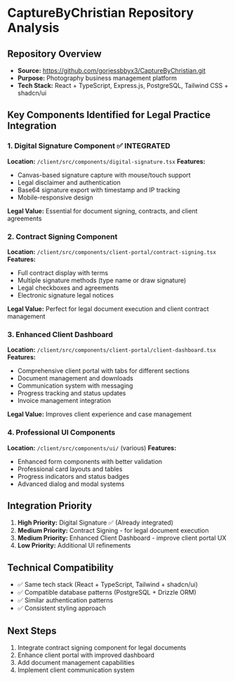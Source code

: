 # CaptureByChristian Repository Analysis

## Repository Overview
- **Source:** https://github.com/gorjessbbyx3/CaptureByChristian.git  
- **Purpose:** Photography business management platform
- **Tech Stack:** React + TypeScript, Express.js, PostgreSQL, Tailwind CSS + shadcn/ui

## Key Components Identified for Legal Practice Integration

### 1. Digital Signature Component ✅ INTEGRATED
**Location:** `/client/src/components/digital-signature.tsx`
**Features:**
- Canvas-based signature capture with mouse/touch support
- Legal disclaimer and authentication
- Base64 signature export with timestamp and IP tracking
- Mobile-responsive design

**Legal Value:** Essential for document signing, contracts, and client agreements

### 2. Contract Signing Component 
**Location:** `/client/src/components/client-portal/contract-signing.tsx`
**Features:**
- Full contract display with terms
- Multiple signature methods (type name or draw signature)
- Legal checkboxes and agreements
- Electronic signature legal notices

**Legal Value:** Perfect for legal document execution and client contract management

### 3. Enhanced Client Dashboard
**Location:** `/client/src/components/client-portal/client-dashboard.tsx` 
**Features:**
- Comprehensive client portal with tabs for different sections
- Document management and downloads
- Communication system with messaging
- Progress tracking and status updates
- Invoice management integration

**Legal Value:** Improves client experience and case management

### 4. Professional UI Components
**Location:** `/client/src/components/ui/` (various)
**Features:**
- Enhanced form components with better validation
- Professional card layouts and tables
- Progress indicators and status badges
- Advanced dialog and modal systems

## Integration Priority
1. **High Priority:** Digital Signature ✅ (Already integrated)
2. **Medium Priority:** Contract Signing - for legal document execution  
3. **Medium Priority:** Enhanced Client Dashboard - improve client portal UX
4. **Low Priority:** Additional UI refinements

## Technical Compatibility
- ✅ Same tech stack (React + TypeScript, Tailwind + shadcn/ui)
- ✅ Compatible database patterns (PostgreSQL + Drizzle ORM)
- ✅ Similar authentication patterns
- ✅ Consistent styling approach

## Next Steps
1. Integrate contract signing component for legal documents
2. Enhance client portal with improved dashboard
3. Add document management capabilities
4. Implement client communication system